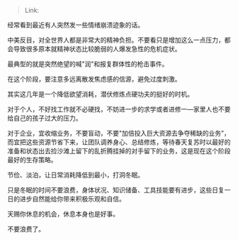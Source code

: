 > Link: 

经常看到最近有人突然发一些情绪崩溃迹象的话。

中美反目，对全世界人都是非常大的精神负担。不要看只是增加这么一点压力，都会导致很多原本就精神状态比较脆弱的人爆发急性的危机症状。

最典型的就是突然绝望的喊"润"和报复群体性的枪击事件。

在这个阶段，要注意多远离散发焦虑感的信源，避免过度刺激。

其实这几年是一个降低欲望消耗，潜伏修炼点硬功夫的挺好的时机。

对于个人，不好找工作就不必硬找，不妨进一步的求学或者进修一—家里人也不要给自己的孩子过大的压力。

对于企业，宜收缩业务，不要盲动，不要"加倍投入巨大资源去争夺稀缺的业务”，而宜把这些资源节省下来，让团队调养身心、总结修炼，等待春天复苏时以最好的准备和状态出去捡沙滩上留下的乱折腾挂掉的对手留下的业务，这是现在这个阶段最好的生存策略。

节俭、淡泊，让日常消耗降低到最小，打洞冬眠。

只是冬眠的时间不要浪费，身体状况、知识储备、工具技能要有进步，这些日复一日的进步自然能给你带来积极乐观和自信。

天赐你休息的机会，休息本身也是好事。

不要浪费了。